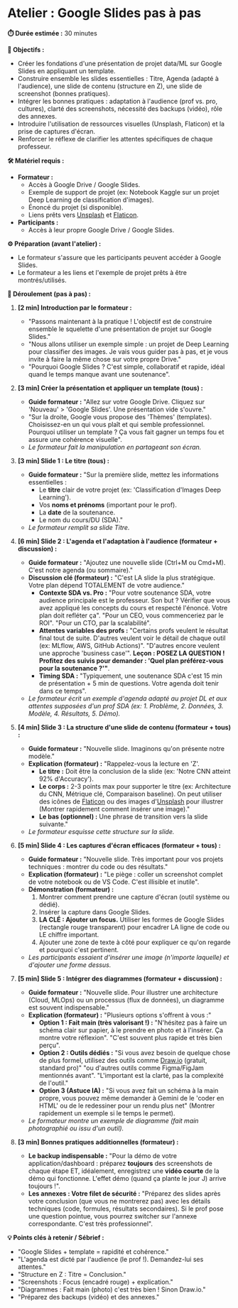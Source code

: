 # Atelier : Google Slides pas à pas

**⏱️ Durée estimée :** 30 minutes

**🎯 Objectifs :**
* Créer les fondations d'une présentation de projet data/ML sur Google Slides en appliquant un template.
* Construire ensemble les slides essentielles : Titre, Agenda (adapté à l'audience), une slide de contenu (structure en Z), une slide de screenshot (bonnes pratiques).
* Intégrer les bonnes pratiques : adaptation à l'audience (prof vs. pro, cultures), clarté des screenshots, nécessité des backups (vidéo), rôle des annexes.
* Introduire l'utilisation de ressources visuelles (Unsplash, Flaticon) et la prise de captures d'écran.
* Renforcer le réflexe de clarifier les attentes spécifiques de chaque professeur.

**🛠️ Matériel requis :**
* **Formateur :**
    * Accès à Google Drive / Google Slides.
    * Exemple de support de projet (ex: Notebook Kaggle sur un projet Deep Learning de classification d'images).
    * Énoncé du projet (si disponible).
    * Liens prêts vers [Unsplash](https://unsplash.com/) et [Flaticon](https://www.flaticon.com/).
* **Participants :**
    * Accès à leur propre Google Drive / Google Slides.

**⚙️ Préparation (avant l'atelier) :**
* Le formateur s'assure que les participants peuvent accéder à Google Slides.
* Le formateur a les liens et l'exemple de projet prêts à être montrés/utilisés.

**🚀 Déroulement (pas à pas) :**

1.  **[2 min] Introduction par le formateur :**
    * "Passons maintenant à la pratique ! L'objectif est de construire ensemble le squelette d'une présentation de projet sur Google Slides."
    * "Nous allons utiliser un exemple simple : un projet de Deep Learning pour classifier des images. Je vais vous guider pas à pas, et je vous invite à faire la même chose sur votre propre Drive."
    * "Pourquoi Google Slides ? C'est simple, collaboratif et rapide, idéal quand le temps manque avant une soutenance".

2.  **[3 min] Créer la présentation et appliquer un template (tous) :**
    * **Guide formateur :** "Allez sur votre Google Drive. Cliquez sur 'Nouveau' > 'Google Slides'. Une présentation vide s'ouvre."
    * "Sur la droite, Google vous propose des 'Thèmes' (templates). Choisissez-en un qui vous plaît et qui semble professionnel. Pourquoi utiliser un template ? Ça vous fait gagner un temps fou et assure une cohérence visuelle".
    * *Le formateur fait la manipulation en partageant son écran.*

3.  **[3 min] Slide 1 : Le titre (tous) :**
    * **Guide formateur :** "Sur la première slide, mettez les informations essentielles :
        * Le **titre** clair de votre projet (ex: 'Classification d'Images Deep Learning').
        * Vos **noms et prénoms** (important pour le prof).
        * La **date** de la soutenance.
        * Le nom du cours/DU (SDA)."
    * *Le formateur remplit sa slide Titre.*

4.  **[6 min] Slide 2 : L'agenda et l'adaptation à l'audience (formateur + discussion) :**
    * **Guide formateur :** "Ajoutez une nouvelle slide (Ctrl+M ou Cmd+M). C'est notre agenda (ou sommaire)."
    * **Discussion clé (formateur) :** "C'est LA slide la plus stratégique. Votre plan dépend TOTALEMENT de votre audience."
        * **Contexte SDA vs. Pro :** "Pour votre soutenance SDA, votre audience principale est le professeur. Son but ? Vérifier que vous avez appliqué les concepts du cours et respecté l'énoncé. Votre plan doit refléter ça". "Pour un CEO, vous commenceriez par le ROI". "Pour un CTO, par la scalabilité".
        * **Attentes variables des profs :** "Certains profs veulent le résultat final tout de suite. D'autres veulent voir le détail de chaque outil (ex: MLflow, AWS, GitHub Actions)". "D'autres encore veulent une approche 'business case'". **Leçon : POSEZ LA QUESTION ! Profitez des suivis pour demander : 'Quel plan préférez-vous pour la soutenance ?'"**.
        * **Timing SDA :** "Typiquement, une soutenance SDA c'est 15 min de présentation + 5 min de questions. Votre agenda doit tenir dans ce temps".
    * *Le formateur écrit un exemple d'agenda adapté au projet DL et aux attentes *supposées* d'un prof SDA (ex: 1. Problème, 2. Données, 3. Modèle, 4. Résultats, 5. Démo).*

5.  **[4 min] Slide 3 : La structure d'une slide de contenu (formateur + tous) :**
    * **Guide formateur :** "Nouvelle slide. Imaginons qu'on présente notre modèle."
    * **Explication (formateur) :** "Rappelez-vous la lecture en 'Z'.
        * **Le titre :** Doit être la conclusion de la slide (ex: 'Notre CNN atteint 92% d'Accuracy').
        * **Le corps :** 2-3 points max pour supporter le titre (ex: Architecture du CNN, Métrique clé, Comparaison baseline). On peut utiliser des icônes de [Flaticon](https://www.flaticon.com/) ou des images d'[Unsplash](https://unsplash.com/) pour illustrer (Montrer rapidement comment insérer une image)."
        * **Le bas (optionnel) :** Une phrase de transition vers la slide suivante."
    * *Le formateur esquisse cette structure sur la slide.*

6.  **[5 min] Slide 4 : Les captures d'écran efficaces (formateur + tous) :**
    * **Guide formateur :** "Nouvelle slide. Très important pour vos projets techniques : montrer du code ou des résultats."
    * **Explication (formateur) :** "Le piège : coller un screenshot complet de votre notebook ou de VS Code. C'est illisible et inutile".
    * **Démonstration (formateur) :**
        1.  Montrer comment prendre une capture d'écran (outil système ou dédié).
        2.  Insérer la capture dans Google Slides.
        3.  **LA CLÉ : Ajouter un focus.** Utiliser les formes de Google Slides (rectangle rouge transparent) pour encadrer LA ligne de code ou LE chiffre important.
        4.  Ajouter une zone de texte à côté pour expliquer ce qu'on regarde et pourquoi c'est pertinent.
    * *Les participants essaient d'insérer une image (n'importe laquelle) et d'ajouter une forme dessus.*

7.  **[5 min] Slide 5 : Intégrer des diagrammes (formateur + discussion) :**
    * **Guide formateur :** "Nouvelle slide. Pour illustrer une architecture (Cloud, MLOps) ou un processus (flux de données), un diagramme est souvent indispensable."
    * **Explication (formateur) :** "Plusieurs options s'offrent à vous :"
        * **Option 1 : Fait main (très valorisant !) :** "N'hésitez pas à faire un schéma clair sur papier, à le prendre en photo et à l'insérer. Ça montre votre réflexion". "C'est souvent plus rapide et très bien perçu".
        * **Option 2 : Outils dédiés :** "Si vous avez besoin de quelque chose de plus formel, utilisez des outils comme [Draw.io](https://app.diagrams.net/) (gratuit, standard pro)" "ou d'autres outils comme Figma/FigJam mentionnés avant". "L'important est la clarté, pas la complexité de l'outil."
        * **Option 3 (Astuce IA) :** "Si vous avez fait un schéma à la main propre, vous pouvez même demander à Gemini de le 'coder en HTML' ou de le redessiner pour un rendu plus net" (Montrer rapidement un exemple si le temps le permet).
    * *Le formateur montre un exemple de diagramme (fait main photographié ou issu d'un outil).*

8.  **[3 min] Bonnes pratiques additionnelles (formateur) :**
    * **Le backup indispensable :** "Pour la démo de votre application/dashboard : préparez **toujours** des screenshots de chaque étape ET, idéalement, enregistrez une **vidéo courte** de la démo qui fonctionne. L'effet démo (quand ça plante le jour J) arrive toujours !".
    * **Les annexes : Votre filet de sécurité :** "Préparez des slides après votre conclusion (que vous ne montrerez pas) avec les détails techniques (code, formules, résultats secondaires). Si le prof pose une question pointue, vous pourrez switcher sur l'annexe correspondante. C'est très professionnel".

**💡 Points clés à retenir / Sébrief :**
* "Google Slides + template = rapidité et cohérence."
* "L'agenda est dicté par l'audience (le prof !). Demandez-lui ses attentes."
* "Structure en Z : Titre = Conclusion."
* "Screenshots : Focus (encadré rouge) + explication."
* "Diagrammes : Fait main (photo) c'est très bien ! Sinon Draw.io."
* "Préparez des backups (vidéo) et des annexes."